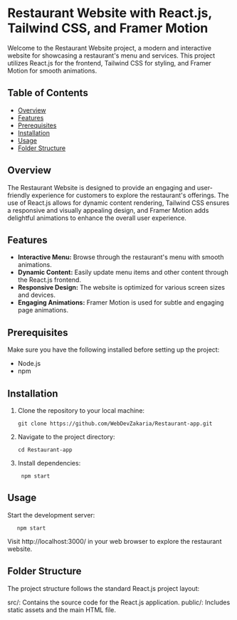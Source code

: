 # Restaurant Website with React.js, Tailwind CSS, and Framer Motion

Welcome to the Restaurant Website project, a modern and interactive website for showcasing a restaurant's menu and services. This project utilizes React.js for the frontend, Tailwind CSS for styling, and Framer Motion for smooth animations.

## Table of Contents

- [Overview](#overview)
- [Features](#features)
- [Prerequisites](#prerequisites)
- [Installation](#installation)
- [Usage](#usage)
- [Folder Structure](#folder-structure)

## Overview

The Restaurant Website is designed to provide an engaging and user-friendly experience for customers to explore the restaurant's offerings. The use of React.js allows for dynamic content rendering, Tailwind CSS ensures a responsive and visually appealing design, and Framer Motion adds delightful animations to enhance the overall user experience.

## Features

- **Interactive Menu:** Browse through the restaurant's menu with smooth animations.
- **Dynamic Content:** Easily update menu items and other content through the React.js frontend.
- **Responsive Design:** The website is optimized for various screen sizes and devices.
- **Engaging Animations:** Framer Motion is used for subtle and engaging page animations.

## Prerequisites

Make sure you have the following installed before setting up the project:

- Node.js 
- npm

## Installation

1. Clone the repository to your local machine:

   
       git clone https://github.com/WebDevZakaria/Restaurant-app.git

2. Navigate to the project directory:

       cd Restaurant-app

3. Install dependencies:

        npm start


## Usage

Start the development server:

       npm start

Visit http://localhost:3000/ in your web browser to explore the restaurant website.


## Folder Structure


The project structure follows the standard React.js project layout:

src/:     Contains the source code for the React.js application.
public/:  Includes static assets and the main HTML file.


